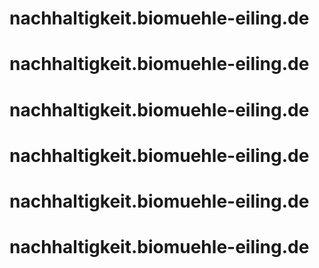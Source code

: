 # nachhaltigkeit.biomuehle-eiling.de
# nachhaltigkeit.biomuehle-eiling.de
# nachhaltigkeit.biomuehle-eiling.de
# nachhaltigkeit.biomuehle-eiling.de
# nachhaltigkeit.biomuehle-eiling.de
# nachhaltigkeit.biomuehle-eiling.de
